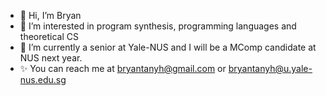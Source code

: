 - 👋 Hi, I’m Bryan
- 👀 I’m interested in program synthesis, programming languages and theoretical CS
- 🌱 I’m currently a senior at Yale-NUS and I will be a MComp candidate at NUS next year.
- ✨ You can reach me at bryantanyh@gmail.com or bryantanyh@u.yale-nus.edu.sg


<!---
tanyhb1/tanyhb1 is a ✨ special ✨ repository because its `README.md` (this file) appears on your GitHub profile.
You can click the Preview link to take a look at your changes.
--->
